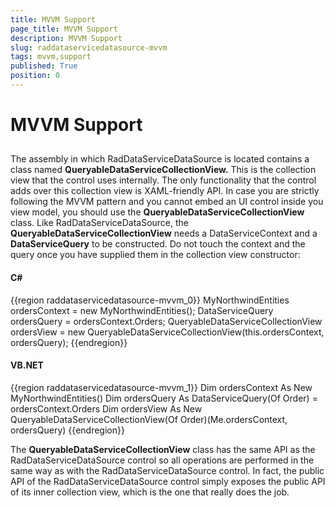 ```yaml
---
title: MVVM Support
page_title: MVVM Support
description: MVVM Support
slug: raddataservicedatasource-mvvm
tags: mvvm,support
published: True
position: 0
---
```


# MVVM Support



## 

The assembly in which RadDataServiceDataSource is located contains a class named __QueryableDataServiceCollectionView<T>.__ This is the collection view that the control uses internally. The only functionality that the control adds over this collection view is XAML-friendly API. In case you are strictly following the MVVM pattern and you cannot embed an UI control inside you view model, you should use the __QueryableDataServiceCollectionView<T>__ class. Like RadDataServiceDataSource, the __QueryableDataServiceCollectionView<T>__ needs a DataServiceContext and a __DataServiceQuery<T>__ to be constructed. Do not touch the context and the query once you have supplied them in the collection view constructor:

#### __C#__

{{region raddataservicedatasource-mvvm_0}}
	MyNorthwindEntities ordersContext = new MyNorthwindEntities();
	DataServiceQuery<Order> ordersQuery = ordersContext.Orders;
	QueryableDataServiceCollectionView<Order> ordersView = new QueryableDataServiceCollectionView<Order>(this.ordersContext, ordersQuery);
	{{endregion}}



#### __VB.NET__

{{region raddataservicedatasource-mvvm_1}}
	Dim ordersContext As New MyNorthwindEntities()
	Dim ordersQuery As DataServiceQuery(Of Order) = ordersContext.Orders
	Dim ordersView As New QueryableDataServiceCollectionView(Of Order)(Me.ordersContext, ordersQuery)
	{{endregion}}



The __QueryableDataServiceCollectionView<T>__ class has the same API as the RadDataServiceDataSource control so all operations are performed in the same way as with the RadDataServiceDataSource control. In fact, the public API of the RadDataServiceDataSource control simply exposes the public API of its inner collection view, which is the one that really does the job.
